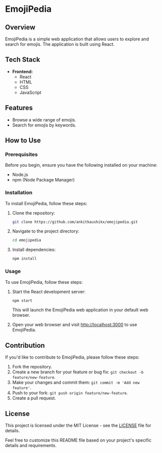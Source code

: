 # EmojiPedia

## Overview

EmojiPedia is a simple web application that allows users to explore and search for emojis. The application is built using React.

## Tech Stack

- **Frontend:**
  - React
  - HTML
  - CSS
  - JavaScript

## Features

- Browse a wide range of emojis.
- Search for emojis by keywords.

## How to Use

### Prerequisites

Before you begin, ensure you have the following installed on your machine:

- Node.js
- npm (Node Package Manager)

### Installation

To install EmojiPedia, follow these steps:

1. Clone the repository:

   ```bash
   git clone https://github.com/ankitkaushikx/emojipedia.git
   ```

2. Navigate to the project directory:

   ```bash
   cd emojipedia
   ```

3. Install dependencies:

   ```bash
   npm install
   ```

### Usage

To use EmojiPedia, follow these steps:

1. Start the React development server:

   ```bash
   npm start
   ```

   This will launch the EmojiPedia web application in your default web browser.

2. Open your web browser and visit [http://localhost:3000](http://localhost:3000) to use EmojiPedia.

## Contribution

If you'd like to contribute to EmojiPedia, please follow these steps:

1. Fork the repository.
2. Create a new branch for your feature or bug fix: `git checkout -b feature/new-feature`.
3. Make your changes and commit them: `git commit -m 'Add new feature'`.
4. Push to your fork: `git push origin feature/new-feature`.
5. Create a pull request.

## License

This project is licensed under the MIT License - see the [LICENSE](LICENSE) file for details.

Feel free to customize this README file based on your project's specific details and requirements.
